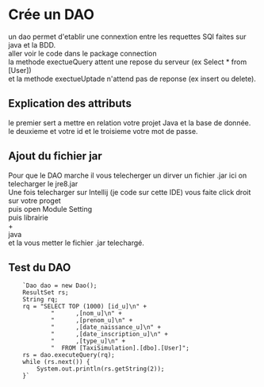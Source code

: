 # Crée un DAO
un dao permet d'etablir une connextion entre les requettes SQl faites sur java et la BDD.\
aller voir le code dans le package connection\
la methode exectueQuery attent une repose du serveur (ex Select * from [User])\
et la methode exectueUptade n'attend pas de reponse (ex insert ou delete).
## Explication des attributs
le premier sert a mettre en relation votre projet Java et la base de donnée.\
le deuxieme et votre id et le troisieme votre mot de passe.
## Ajout du fichier jar
Pour que le DAO marche il vous telecherger un dirver un fichier .jar ici on telecharger le jre8.jar\
Une fois telecharger sur Intellij (je code sur cette IDE) vous faite click droit sur votre proget\
puis open Module Setting \
puis librairie\
+\
java\
et la vous metter le fichier .jar telechargé.
## Test du DAO
        `Dao dao = new Dao();
        ResultSet rs;
        String rq;
        rq = "SELECT TOP (1000) [id_u]\n" +
                "      ,[nom_u]\n" +
                "      ,[prenom_u]\n" +
                "      ,[date_naissance_u]\n" +
                "      ,[date_inscription_u]\n" +
                "      ,[type_u]\n" +
                "  FROM [TaxiSimulation].[dbo].[User]";
        rs = dao.executeQuery(rq);
        while (rs.next()) {
            System.out.println(rs.getString(2));
        }`
